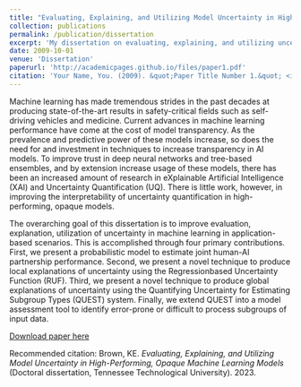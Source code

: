```yaml
---
title: "Evaluating, Explaining, and Utilizing Model Uncertainty in High-Performing, Opaque Machine Learning Models"
collection: publications
permalink: /publication/dissertation
excerpt: 'My dissertation on evaluating, explaining, and utilizing uncertainty in machine learning.'
date: 2009-10-01
venue: 'Dissertation'
paperurl: 'http://academicpages.github.io/files/paper1.pdf'
citation: 'Your Name, You. (2009). &quot;Paper Title Number 1.&quot; <i>Journal 1</i>. 1(1).'
---
```

Machine learning has made tremendous strides in the past decades at producing state-of-the-art results in safety-critical fields such as self-driving vehicles and medicine. Current advances in machine learning performance have come at the cost of model transparency. As the prevalence and predictive power of these models increase, so does the need for and investment in techniques to increase transparency in AI models. To improve trust in deep neural networks and tree-based ensembles, and by extension increase usage of these models, there has been an increased amount of research in eXplainable Artificial Intelligence (XAI) and Uncertainty Quantification (UQ). There is little work, however, in improving the interpretability of uncertainty quantification in high-performing, opaque models.

The overarching goal of this dissertation is to improve evaluation, explanation, utilization of uncertainty in machine learning in application-based scenarios. This is accomplished through four primary contributions. First, we present a probabilistic model to estimate joint human-AI partnership performance. Second, we present a novel technique to produce local explanations of uncertainty using the Regressionbased Uncertainty Function (RUF). Third, we present a novel technique to produce global explanations of uncertainty using the Quantifying Uncertainty for Estimating Subgroup Types (QUEST) system. Finally, we extend QUEST into a model assessment tool to identify error-prone or difficult to process subgroups of input data.

[Download paper here](http://academicpages.github.io/files/paper1.pdf)

Recommended citation: Brown, KE. <i>Evaluating, Explaining, and Utilizing Model Uncertainty in High-Performing, Opaque Machine Learning Models</i> (Doctoral dissertation, Tennessee Technological University). 2023.